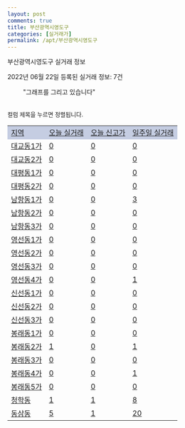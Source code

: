 ```yaml
---
layout: post
comments: true
title: 부산광역시영도구
categories: [실거래가]
permalink: /apt/부산광역시영도구
---
```


부산광역시영도구 실거래 정보

2022년 06월 22일 등록된 실거래 정보: 7건

<!--<script async src="https://pagead2.googlesyndication.com/pagead/js/adsbygoogle.js?client=ca-pub-3485438051770037"
 crossorigin="anonymous"></script>-->

<script type="text/javascript">
  google.charts.load('current', {'packages':['corechart']});
  google.charts.setOnLoadCallback(drawChart);

  function drawChart() {
    var data = google.visualization.arrayToDataTable([['거래일', '매매', '전월세', '전매'], ['21-01', 1, 2, 0], ['21-02', 0, 1, 0], ['21-03', 0, 1, 0], ['21-04', 0, 2, 0], ['21-05', 6, 24, 0], ['21-06', 80, 82, 5], ['21-07', 128, 129, 14], ['21-08', 104, 121, 11], ['21-09', 100, 105, 10], ['21-10', 145, 99, 18], ['21-11', 94, 85, 6], ['21-12', 73, 62, 6], ['22-01', 46, 54, 7], ['22-02', 61, 76, 13], ['22-03', 119, 60, 15], ['22-04', 146, 79, 27], ['22-05', 101, 79, 32], ['22-06', 18, 25, 9]]);

    var options = {
      title: '최근 1년간 유형별 거래량 추이',
      legend: { position: 'bottom' }
    };

    setTimeout(function() {
        var chart = new google.visualization.LineChart(document.getElementById('columnchart_material'));
        chart.draw(data, (options));
        document.getElementById('loading').style.display = 'none';
        var dayLabel = (new Date()).getDay();
        if (dayLabel < 2) {
            sorttable.innerSortFunction.apply(document.getElementById('week'), []);
            sorttable.innerSortFunction.apply(document.getElementById('week'), []);        
        }
        else {
            sorttable.innerSortFunction.apply(document.getElementById('today'), []);
            sorttable.innerSortFunction.apply(document.getElementById('today'), []);
        }
    }, 200);

  }
</script>

<div id="loading" style="z-index:20; display: block; margin-left: 35px">"그래프를 그리고 있습니다"</div>
<div id="columnchart_material" style="width: 95%; margin-left: -35px; display: block"></div>
<!--<div style="width: 95%; margin-left: -35px; display: block">
      <script async src="https://pagead2.googlesyndication.com/pagead/js/adsbygoogle.js?client=ca-pub-3485438051770037"
          crossorigin="anonymous"></script>
      <ins class="adsbygoogle"
          style="display:block"
          data-ad-format="fluid"
          data-ad-layout-key="-fb+5w+4e-db+86"
          data-ad-client="ca-pub-3485438051770037"
          data-ad-slot="1827090281"></ins>
      <script>
          (adsbygoogle = window.adsbygoogle || []).push({});
      </script>
</div>-->
<br>

<font size='small' style='font-size: small;'>컬럼 제목을 누르면 정렬됩니다.</font>
<table class="sortable">
  <tr style='background-color: rgba(114, 132, 186,0.4);'>
    <td id="region"><a href="#">지역</a></td>
    <td id="today"><a href="#">오늘 실거래</a></td>
    <td id="today_new"><a href="#">오늘 신고가</a></td>
    <td id="week"><a href="#">일주일 실거래</a></td>
  </tr>

  
  <tr class="item">
    <td><a href="부산광역시영도구대교동1가">대교동1가</a></td>
    <td><a href="부산광역시영도구대교동1가">0</a></td>
    <td><a href="부산광역시영도구대교동1가">0</a></td>
    <td><a href="부산광역시영도구대교동1가">0</a></td>
  </tr>
    

  <tr class="item">
    <td><a href="부산광역시영도구대교동2가">대교동2가</a></td>
    <td><a href="부산광역시영도구대교동2가">0</a></td>
    <td><a href="부산광역시영도구대교동2가">0</a></td>
    <td><a href="부산광역시영도구대교동2가">0</a></td>
  </tr>
    

  <tr class="item">
    <td><a href="부산광역시영도구대평동1가">대평동1가</a></td>
    <td><a href="부산광역시영도구대평동1가">0</a></td>
    <td><a href="부산광역시영도구대평동1가">0</a></td>
    <td><a href="부산광역시영도구대평동1가">0</a></td>
  </tr>
    

  <tr class="item">
    <td><a href="부산광역시영도구대평동2가">대평동2가</a></td>
    <td><a href="부산광역시영도구대평동2가">0</a></td>
    <td><a href="부산광역시영도구대평동2가">0</a></td>
    <td><a href="부산광역시영도구대평동2가">0</a></td>
  </tr>
    

  <tr class="item">
    <td><a href="부산광역시영도구남항동1가">남항동1가</a></td>
    <td><a href="부산광역시영도구남항동1가">0</a></td>
    <td><a href="부산광역시영도구남항동1가">0</a></td>
    <td><a href="부산광역시영도구남항동1가">3</a></td>
  </tr>
    

  <tr class="item">
    <td><a href="부산광역시영도구남항동2가">남항동2가</a></td>
    <td><a href="부산광역시영도구남항동2가">0</a></td>
    <td><a href="부산광역시영도구남항동2가">0</a></td>
    <td><a href="부산광역시영도구남항동2가">0</a></td>
  </tr>
    

  <tr class="item">
    <td><a href="부산광역시영도구남항동3가">남항동3가</a></td>
    <td><a href="부산광역시영도구남항동3가">0</a></td>
    <td><a href="부산광역시영도구남항동3가">0</a></td>
    <td><a href="부산광역시영도구남항동3가">0</a></td>
  </tr>
    

  <tr class="item">
    <td><a href="부산광역시영도구영선동1가">영선동1가</a></td>
    <td><a href="부산광역시영도구영선동1가">0</a></td>
    <td><a href="부산광역시영도구영선동1가">0</a></td>
    <td><a href="부산광역시영도구영선동1가">0</a></td>
  </tr>
    

  <tr class="item">
    <td><a href="부산광역시영도구영선동2가">영선동2가</a></td>
    <td><a href="부산광역시영도구영선동2가">0</a></td>
    <td><a href="부산광역시영도구영선동2가">0</a></td>
    <td><a href="부산광역시영도구영선동2가">0</a></td>
  </tr>
    

  <tr class="item">
    <td><a href="부산광역시영도구영선동3가">영선동3가</a></td>
    <td><a href="부산광역시영도구영선동3가">0</a></td>
    <td><a href="부산광역시영도구영선동3가">0</a></td>
    <td><a href="부산광역시영도구영선동3가">0</a></td>
  </tr>
    

  <tr class="item">
    <td><a href="부산광역시영도구영선동4가">영선동4가</a></td>
    <td><a href="부산광역시영도구영선동4가">0</a></td>
    <td><a href="부산광역시영도구영선동4가">0</a></td>
    <td><a href="부산광역시영도구영선동4가">1</a></td>
  </tr>
    

  <tr class="item">
    <td><a href="부산광역시영도구신선동1가">신선동1가</a></td>
    <td><a href="부산광역시영도구신선동1가">0</a></td>
    <td><a href="부산광역시영도구신선동1가">0</a></td>
    <td><a href="부산광역시영도구신선동1가">0</a></td>
  </tr>
    

  <tr class="item">
    <td><a href="부산광역시영도구신선동2가">신선동2가</a></td>
    <td><a href="부산광역시영도구신선동2가">0</a></td>
    <td><a href="부산광역시영도구신선동2가">0</a></td>
    <td><a href="부산광역시영도구신선동2가">0</a></td>
  </tr>
    

  <tr class="item">
    <td><a href="부산광역시영도구신선동3가">신선동3가</a></td>
    <td><a href="부산광역시영도구신선동3가">0</a></td>
    <td><a href="부산광역시영도구신선동3가">0</a></td>
    <td><a href="부산광역시영도구신선동3가">0</a></td>
  </tr>
    

  <tr class="item">
    <td><a href="부산광역시영도구봉래동1가">봉래동1가</a></td>
    <td><a href="부산광역시영도구봉래동1가">0</a></td>
    <td><a href="부산광역시영도구봉래동1가">0</a></td>
    <td><a href="부산광역시영도구봉래동1가">0</a></td>
  </tr>
    

  <tr class="item">
    <td><a href="부산광역시영도구봉래동2가">봉래동2가</a></td>
    <td><a href="부산광역시영도구봉래동2가">1</a></td>
    <td><a href="부산광역시영도구봉래동2가">0</a></td>
    <td><a href="부산광역시영도구봉래동2가">1</a></td>
  </tr>
    

  <tr class="item">
    <td><a href="부산광역시영도구봉래동3가">봉래동3가</a></td>
    <td><a href="부산광역시영도구봉래동3가">0</a></td>
    <td><a href="부산광역시영도구봉래동3가">0</a></td>
    <td><a href="부산광역시영도구봉래동3가">0</a></td>
  </tr>
    

  <tr class="item">
    <td><a href="부산광역시영도구봉래동4가">봉래동4가</a></td>
    <td><a href="부산광역시영도구봉래동4가">0</a></td>
    <td><a href="부산광역시영도구봉래동4가">0</a></td>
    <td><a href="부산광역시영도구봉래동4가">1</a></td>
  </tr>
    

  <tr class="item">
    <td><a href="부산광역시영도구봉래동5가">봉래동5가</a></td>
    <td><a href="부산광역시영도구봉래동5가">0</a></td>
    <td><a href="부산광역시영도구봉래동5가">0</a></td>
    <td><a href="부산광역시영도구봉래동5가">0</a></td>
  </tr>
    

  <tr class="item">
    <td><a href="부산광역시영도구청학동">청학동</a></td>
    <td><a href="부산광역시영도구청학동">1</a></td>
    <td><a href="부산광역시영도구청학동">1</a></td>
    <td><a href="부산광역시영도구청학동">8</a></td>
  </tr>
    

  <tr class="item">
    <td><a href="부산광역시영도구동삼동">동삼동</a></td>
    <td><a href="부산광역시영도구동삼동">5</a></td>
    <td><a href="부산광역시영도구동삼동">1</a></td>
    <td><a href="부산광역시영도구동삼동">20</a></td>
  </tr>
    


</table>


    